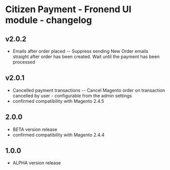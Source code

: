 # Citizen Payment - Fronend UI module - changelog

## v2.0.2
  * Emails after order placed
    -- Suppress sending New Order emails straight after order has been created. Wait until the payment has been processed

## v2.0.1
  * Cancelled payment transactions
    -- Cancel Magento order on transaction cancelled by user - configurable from the admin settings
  * confirmed compatibility with Magento 2.4.5   

## 2.0.0
  * BETA version release
  * confirmed compatibility with Magento 2.4.4

## 1.0.0
  * ALPHA version release

